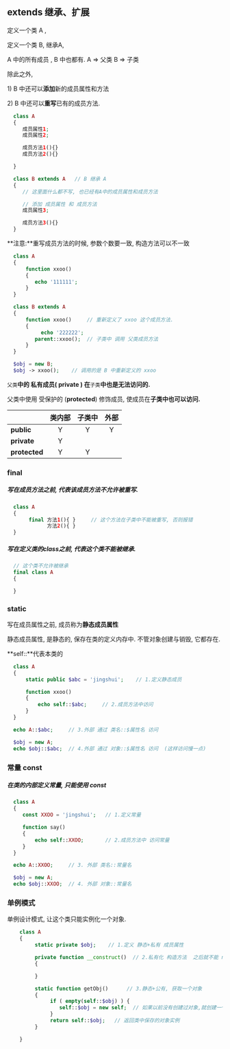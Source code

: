 ## extends 继承、扩展

定义一个类 A ,

定义一个类 B, 继承A,

A 中的所有成员 , B 中也都有. A =&gt; 父类 B =&gt; 子类

除此之外,

1\) B 中还可以**添加**新的成员属性和方法

2\) B 中还可以**重写**已有的成员方法.

```php
  class A
  {
     成员属性1;
     成员属性2;

     成员方法1(){}
     成员方法2(){}

  }

  class B extends A   // B 继承 A
  {
     // 这里面什么都不写, 也已经有A中的成员属性和成员方法

     // 添加 成员属性 和 成员方法
     成员属性3;

     成员方法3(){}
  }
```

**注意:**重写成员方法的时候, 参数个数要一致, 构造方法可以不一致

```php
  class A
  {
      function xxoo()
      { 
         echo '111111'; 
      }
  }

  class B extends A
  {
      function xxoo()     // 重新定义了 xxoo 这个成员方法. 
      { 
           echo '222222';
         parent::xxoo();  // 子类中 调用 父类成员方法
      }
  }

  $obj = new B;
  $obj -> xxoo();    // 调用的是 B 中重新定义的 xxoo
```

`父类`**中的 私有成员\( private \) 在**`子类`**中也是无法访问的.**

父类中使用 受保护的 \(**protected**\) 修饰成员, 使成员在**子类中也可以访问.**

|  | 类内部 | 子类中 | 外部 |
| :--- | :---: | :---: | :---: |
| **public** | Y | Y | Y |
| **private** | Y |  |  |
| **protected** | Y | Y |  |

### final

##### 写在成员方法之前, 代表该成员方法不允许被重写.

```php
  class A
  {
       final 方法1(){ }     // 这个方法在子类中不能被重写, 否则报错
             方法2(){ }
  }
```

##### 写在定义类的class之前, 代表这个类不能被继承.

```php
  // 这个类不允许被继承
  final class A
  {

  }
```

### static

写在成员属性之前, 成员称为**静态成员属性**

静态成员属性, 是静态的, 保存在类的定义内存中. 不管对象创建与销毁, 它都存在.

**self::**代表本类的

```php
  class A
  {
      static public $abc = 'jingshui';    // 1.定义静态成员

      function xxoo()
      { 
          echo self::$abc;     // 2.成员方法中访问
      }
  }

  echo A::$abc;     // 3.外部 通过 类名::$属性名 访问

  $obj = new A;
  echo $obj::$abc;  // 4.外部 通过 对象::$属性名 访问  (这样访问慢一点)
```

### 常量 const

##### 在类的内部定义常量, 只能使用 const

```php
  class A
  {
     const XXOO = 'jingshui';   // 1.定义常量

     function say()
     {
         echo self::XXOO;       // 2.成员方法中 访问常量
     }
  }

  echo A::XXOO;     // 3. 外部 类名::常量名

  $obj = new A;
  echo $obj::XXOO;  // 4. 外部 对象::常量名
```

### 单例模式

单例设计模式, 让这个类只能实例化一个对象.

```php
    class A
    {
         static private $obj;    // 1.定义 静态+私有 成员属性

         private function __construct()  // 2.私有化 构造方法  之后就不能 new 了
         {

         }

         static function getObj()      // 3.静态+公有, 获取一个对象
         {
              if ( empty(self::$obj) ) {
                 self::$obj = new self;  // 如果以前没有创建过对象,就创建一个保存起来
              } 
              return self::$obj;   // 返回类中保存的对象实例
         }

    }
```



